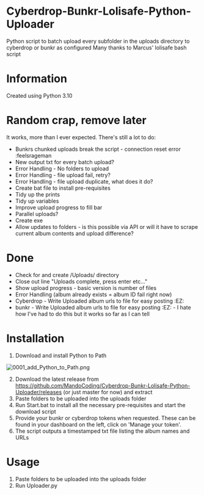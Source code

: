 # Cyberdrop-Bunkr-Lolisafe-Python-Uploader
Python script to batch upload every subfolder in the uploads directory to cyberdrop or bunkr as configured
Many thanks to Marcus' lolisafe bash script

# Information
Created using Python 3.10

# Random crap, remove later
It works, more than I ever expected. There's still a lot to do:

- Bunkrs chunked uploads break the script - connection reset error :feelsrageman 
- New output txt for every batch upload?
- Error Handling - No folders to upload
- Error Handling - file upload fail, retry?
- Error Handling - file upload duplicate, what does it do?
- Create bat file to install pre-requisites
- Tidy up the prints 
- Tidy up variables
- Improve upload progress to fill bar
- Parallel uploads?
- Create exe
- Allow updates to folders - is this possible via API or will it have to scrape current album contents and upload difference?

# Done
- Check for and create /Uploads/ directory
- Close out line "Uploads complete, press enter etc..."
- Show upload progress - basic version is number of files
- Error Handling (album already exists = album ID fail right now)
- Cyberdrop - Write Uploaded album urls to file for easy posting :EZ:
- bunkr - Write Uploaded album urls to file for easy posting :EZ: - I hate how I've had to do this but it works so far as I can tell

# Installation
1. Download and install Python to Path

![0001_add_Python_to_Path.png](https://s1.putme.ga/0001_add_Python_to_Path.png)

2. Download the latest release from https://github.com/MandoCoding/Cyberdrop-Bunkr-Lolisafe-Python-Uploader/releases (or just master for now) and extract
3. Paste folders to be uploaded into the uploads folder
4. Run Start.bat to install all the necessary pre-requisites and start the download script
5. Provide your bunkr or cyberdrop tokens when requested. These can be found in your dashboard on the left, click on 'Manage your token'. 
6. The script outputs a timestamped txt file listing the album names and URLs


# Usage
1. Paste folders to be uploaded into the uploads folder
2. Run Uploader.py
